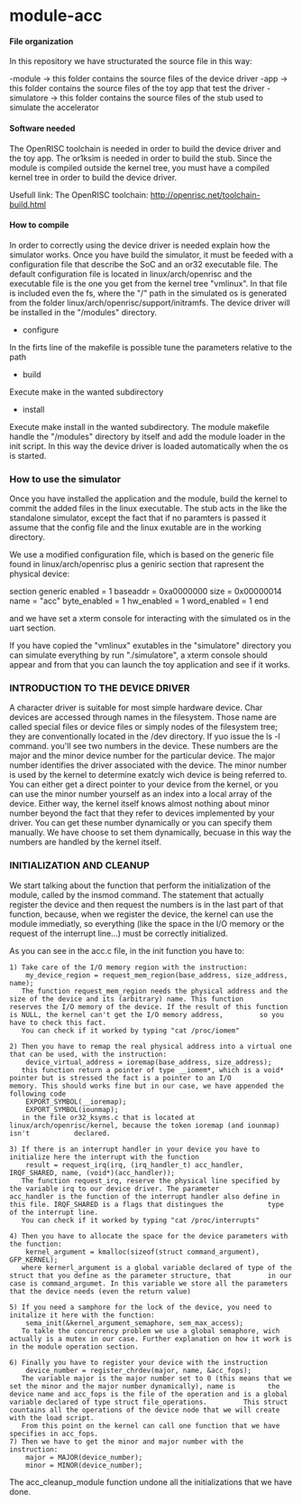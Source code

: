 module-acc
==========

#### File organization ####

In this repository we have structurated the source file in this way:

 -module -> this folder contains the source files of the device driver
 -app -> this folder contains the source files of the toy app that test the driver
 -simulatore -> this folder contains the source files of the stub used to simulate the accelerator



#### Software needed ####

The OpenRISC toolchain is needed in order to build the device driver and the toy app.
The or1ksim is needed in order to build the stub.
Since the module is compiled outside the kernel tree, you must have a compiled kernel tree in order to build the device driver.

Usefull link:
The OpenRISC toolchain: http://openrisc.net/toolchain-build.html


#### How to compile ####

In order to correctly using the device driver is needed explain how the simulator works. Once you have build the simulator, it must be feeded with a configuration file that describe the SoC and an or32 executable file.
The default configuration file is located in linux/arch/openrisc and the executable file is the one you get from the kernel tree "vmlinux".
In that file is included even the fs, where the "/" path in the simulated os is generated from the folder linux/arch/openrisc/support/initramfs.
The device driver will be installed in the "/modules" directory.

- configure

In the firts line of the makefile is possible tune the parameters relative to the path

- build

Execute make in the wanted subdirectory

- install

Execute make install in the wanted subdirectory.
The module makefile handle the "/modules" directory by itself and add the module loader in the init script. In this way the device driver is loaded automatically when the os is started.



### How to use the simulator ###

Once you have installed the application and the module, build the kernel to commit the added files in the linux executable. The stub acts in the like the standalone simulator, except the fact that if no paramters is passed it assume that the config file and the linux exutable are in the working directory.

We use a modified configuration file, which is based on the generic file found in linux/arch/openrisc plus a geniric section that rapresent the physical device:

section generic
  enabled = 1
  baseaddr = 0xa0000000
  size = 0x00000014
  name = "acc"
  byte_enabled = 1
  hw_enabled = 1
  word_enabled = 1 
end

and we have set a xterm console for interacting with the simulated os in the uart section.

If you have copied the "vmlinux" exutables in the "simulatore" directory you can simulate everything by run "./simulatore", a xterm console should appear and from that you can launch the toy application and see if it works.



### INTRODUCTION TO THE DEVICE DRIVER ###

A character driver is suitable for most simple hardware device. Char devices are accessed through names in the filesystem. Those name are called special files or device files or simply nodes of the filesystem tree; they are conventionally located in the /dev directory. If yuo issue the ls -l command. you'll see two numbers in the device. These numbers are the major and the minor device number for the particular device. The major number identifies the driver associated with the device. The minor number is used by the kernel to determine exatcly wich device is being referred to. You can either get a direct pointer to your device from the kernel, or you can use the minor number yourself as an index into a local array of the device. Either way, the kernel itself knows almost nothing about minor number beyond the fact that they refer to devices implemented by your driver. 
You can get these number dynamically or you can specify them manually. We have choose to set them dynamically, becuase in this way the numbers are handled by the kernel itself.


### INITIALIZATION AND CLEANUP ###
We start talking about the function that perform the initialization of the module, called by the insmod command. The statement that actually register the device and then request the numbers is in the last part of that function, because, when we register the device, the kernel can use the module immediatly, so everything (like the space in the I/O memory or the request of the interrupt line...) must be correctly initialized.

As you can see in the acc.c file, in the init function you have to:

	1) Take care of the I/O memory region with the instruction:
		my_device_region = request_mem_region(base_address, size_address, name);
	   The function request_mem_region needs the physical address and the size of the device and its (arbitrary) name. This function 		   reserves the I/O memory of the device. If the result of this function is NULL, the kernel can't get the I/O memory address, 		   so you have to check this fact.
	   You can check if it worked by typing "cat /proc/iomem"
	   
	2) Then you have to remap the real physical address into a virtual one that can be used, with the instruction:
		device_virtual_address = ioremap(base_address, size_address);
	   this function return a pointer of type __iomem*, which is a void* pointer but is stressed the fact is a pointer to an I/O 		   memory. This should works fine but in our case, we have appended the following code 
		EXPORT_SYMBOL(__ioremap);
		EXPORT_SYMBOL(iounmap);
	   in the file or32_ksyms.c that is located at linux/arch/openrisc/kernel, because the token ioremap (and iounmap) isn't 		   declared.
	   
	3) If there is an interrupt handler in your device you have to initialize here the interrupt with the function
		result = request_irq(irq, (irq_handler_t) acc_handler, IRQF_SHARED, name, (void*)(acc_handler));
	   The function request_irq, reserve the physical line specified by the variable irq to our device driver. The parameter 		   acc_handler is the function of the interrupt handler also define in this file. IRQF_SHARED is a flags that distingues the 		   type of the interrupt line.
	   You can check if it worked by typing "cat /proc/interrupts"
	   
	4) Then you have to allocate the space for the device parameters with the function:
		kernel_argument = kmalloc(sizeof(struct command_argument), GFP_KERNEL);
	   where kernerl_argument is a global variable declared of type of the struct that you define as the parameter structure, that 		   in our case is command_argumet. In this variable we store all the parameters that the device needs (even the return value)
	   
	5) If you need a samphore for the lock of the device, you need to initalize it here with the function:
		sema_init(&kernel_argument_semaphore, sem_max_access);
	   To takle the concurrency problem we use a global semaphore, wich actually is a mutex in our case. Further explanation on how it work is in the module operation section.
	   
	6) Finally you have to register your device with the instruction 
		device_number = register_chrdev(major, name, &acc_fops);
	   The variable major is the major number set to 0 (this means that we set the minor and the major number dynamically), name is 	   the device name and acc_fops is the file of the operation and is a global variable declared of type struct file_operations. 		   This struct countains all the operations of the device node that we will create with the load script.
	   From this point on the kernel can call one function that we have specifies in acc_fops.
	7) Then we have to get the minor and major number with the instruction:
		major = MAJOR(device_number);
		minor = MINOR(device_number);
The acc_cleanup_module function undone all the initializations that we have done.
